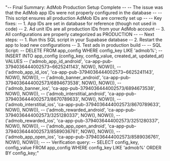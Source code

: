 "-- Final Summary: AdMob Production Setup Complete -- -- The issue was that the AdMob app IDs were not properly configured in the database -- -- This script ensures all production AdMob IDs are correctly set up -- -- Key fixes: -- 1. App IDs are set in database for reference (though not used in code) -- 2. Ad unit IDs are all production IDs from your AdMob account -- 3. All configurations are properly categorized as PRODUCTION -- -- Next steps: -- 1. Run this SQL script in your Supabase database -- 2. Restart the app to load new configurations -- 3. Test ads in production build -- -- SQL Script: -- DELETE FROM app_config WHERE config_key LIKE 'admob%'; -- INSERT INTO app_config (config_key, config_value, created_at, updated_at) VALUES -- ('admob_app_id_android', 'ca-app-pub-3794036444002573~6625241143', NOW(), NOW()), -- ('admob_app_id_ios', 'ca-app-pub-3794036444002573~6625241143', NOW(), NOW()), -- ('admob_banner_android', 'ca-app-pub-3794036444002573/6894673538', NOW(), NOW()), -- ('admob_banner_ios', 'ca-app-pub-3794036444002573/6894673538', NOW(), NOW()), -- ('admob_interstitial_android', 'ca-app-pub-3794036444002573/8670789633', NOW(), NOW()), -- ('admob_interstitial_ios', 'ca-app-pub-3794036444002573/8670789633', NOW(), NOW()), -- ('admob_rewarded_android', 'ca-app-pub-3794036444002573/3251280337', NOW(), NOW()), -- ('admob_rewarded_ios', 'ca-app-pub-3794036444002573/3251280337', NOW(), NOW()), -- ('admob_app_open_android', 'ca-app-pub-3794036444002573/8589036761', NOW(), NOW()), -- ('admob_app_open_ios', 'ca-app-pub-3794036444002573/8589036761', NOW(), NOW()); -- -- Verification query: -- SELECT config_key, config_value FROM app_config WHERE config_key LIKE 'admob%' ORDER BY config_key;" 
